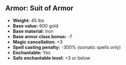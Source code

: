 ## Armor: Suit of Armor

- **Weight:** 45 lbs
- **Base value:** 600 gold
- **Base material:** Iron
- **Base armor class bonus:** -7
- **Magic cancellation:** +3
- **Spell casting penalty:** -300% (somatic spells only)
- **Enchantable:** Yes
- **Safe enchantable level:** +3 or below
